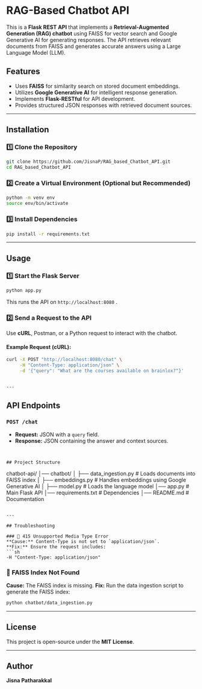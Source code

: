 # RAG-Based Chatbot API

This is a **Flask REST API** that implements a **Retrieval-Augmented Generation (RAG) chatbot** using FAISS for vector search and Google Generative AI for generating responses. The API retrieves relevant documents from FAISS and generates accurate answers using a Large Language Model (LLM).

## Features
- Uses **FAISS** for similarity search on stored document embeddings.
- Utilizes **Google Generative AI** for intelligent response generation.
- Implements **Flask-RESTful** for API development.
- Provides structured JSON responses with retrieved document sources.

---

## Installation

### 1️⃣ Clone the Repository
```sh
git clone https://github.com/JisnaP/RAG_based_Chatbot_API.git
cd RAG_based_Chatbot_API
```

### 2️⃣ Create a Virtual Environment (Optional but Recommended)
```sh
python -m venv env
source env/bin/activate  
```

### 3️⃣ Install Dependencies
```sh
pip install -r requirements.txt
```

---

## Usage

### 1️⃣ Start the Flask Server
```sh
python app.py
```
This runs the API on `http://localhost:8080` .

### 2️⃣ Send a Request to the API
Use **cURL**, Postman, or a Python request to interact with the chatbot.

#### Example Request (cURL):
```sh
curl -X POST "http://localhost:8080/chat" \
     -H "Content-Type: application/json" \
     -d '{"query": "What are the courses available on brainlox?"}'


---
```
## API Endpoints

### `POST /chat`
- **Request:** JSON with a `query` field.
- **Response:** JSON containing the answer and context sources.
```


## Project Structure
```
chatbot-api/
│── chatbot/
│   ├── data_ingestion.py  # Loads documents into FAISS index
│   ├── embeddings.py      # Handles embeddings using Google Generative AI
│   ├── model.py          # Loads the language model
│── app.py               # Main Flask API
│── requirements.txt     # Dependencies
│── README.md            # Documentation
```

---

## Troubleshooting

### 🔹 415 Unsupported Media Type Error
**Cause:** Content-Type is not set to `application/json`.
**Fix:** Ensure the request includes:
```sh
-H "Content-Type: application/json"
```

### 🔹 FAISS Index Not Found
**Cause:** The FAISS index is missing.
**Fix:** Run the data ingestion script to generate the FAISS index:
```sh
python chatbot/data_ingestion.py
```

---

## License
This project is open-source under the **MIT License**.

---

## Author
**Jisna Patharakkal**



